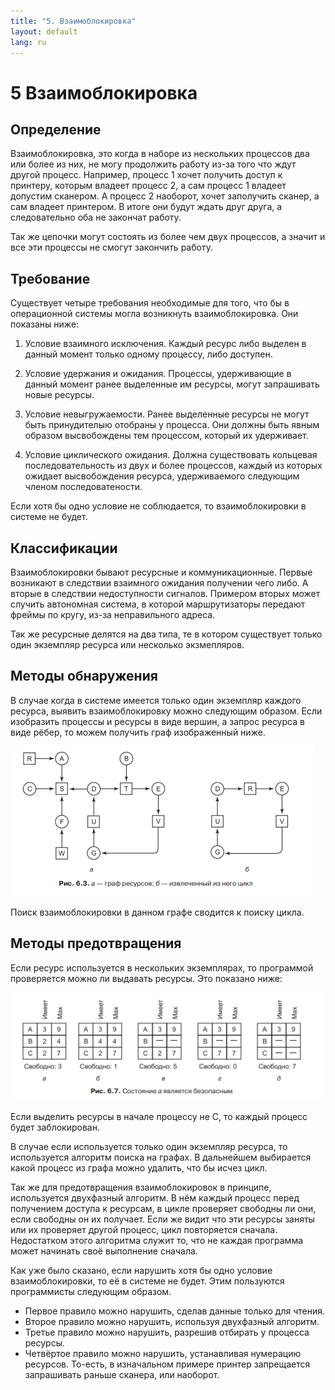 ```yaml
---
title: "5. Взаимоблокировка"
layout: default
lang: ru
---
```


# **5** Взаимоблокировка

## Определение

Взаимоблокировка, это когда в наборе из нескольких процессов два или более из них, не могу продолжить работу из-за того что ждут другой процесс. Например, процесс 1 хочет получить доступ к принтеру, которым владеет процесс 2, а сам процесс 1 владеет допустим сканером. А процесс 2 наоборот, хочет заполучить сканер, а сам владеет принтером. В итоге они будут ждать друг друга, а следовательно оба не закончат работу.

Так же цепочки могут состоять из более чем двух процессов, а значит и все эти процессы не смогут закончить работу.


## Требование

Существует четыре требования необходимые для того, что бы в операционной системы могла возникнуть взаимоблокировка. Они показаны ниже:

1. Условие взаимного исключения. Каждый ресурс либо выделен в данный момент только одному процессу, либо доступен.

2. Условие удержания и ожидания. Процессы, удерживающие в данный момент ранее выделенные им ресурсы, могут запрашивать новые ресурсы.

3. Условие невыгружаемости. Ранее выделенные ресурсы не могут быть принудителыю отобраны у процесса. Они должны быть явным образом высвобождены тем процессом, который их удерживает. 

4. Условие циклического ожидания. Должна существовать кольцевая последовательность из двух и более процессов, каждый из которых ожидает высвобождения ресурса, удерживаемого следующим членом последоватености.

Если хотя бы одно условие не соблюдается, то взаимоблокировки в системе не будет.

## Классификации

Взаимоблокировки бывают ресурсные и коммуникационные. Первые возникают в следствии взаимного ожидания получении чего либо. А вторые в следствии недоступности сигналов. Примером вторых может случить автономная система, в которой маршрутизаторы передают фреймы по кругу, из-за неправильного адреса.    

Так же ресурсные делятся на два типа, те в котором существует только один экземпляр ресурса или несколько экзмепляров.

## Методы обнаружения

В случае когда в системе имеется только один экземпляр каждого ресурса, выявить взаимоблокировку можно следующим образом. Если изобразить процессы и ресурсы в виде вершин, а запрос ресурса в виде рёбер,  то можем получить граф изображенный ниже.

![](../assets/images/22.png)

Поиск взаимоблокировки в данном графе сводится к поиску цикла.

## Методы предотвращения

Если ресурс используется в нескольких экземплярах, то программой проверяется можно ли выдавать ресурсы. Это показано ниже:

![](../assets/images/23.png)

Если выделить ресурсы в начале процессу не С, то каждый процесс будет заблокирован.

В случае если используется только один экземпляр ресурса, то используется алгоритм поиска на графах. В дальнейшем выбирается какой процесс из графа можно удалить, что бы исчез цикл.

Так же для предотвращения взаимоблокировок в принципе, используется двухфазный алгоритм. В нём каждый процесс перед получением доступа к ресурсам, в цикле проверяет свободны ли они, если свободны он их получает. Если же видит что эти ресурсы заняты или их проверяет другой процесс, цикл повторяется сначала. Недостатком этого алгоритма служит то, что не каждая программа может начинать своё выполнение сначала.

Как уже было сказано, если нарушить хотя бы одно условие взаимоблокировки, то её в системе не будет. Этим пользуются программисты следующим образом.

- Первое правило можно нарушить, сделав данные только для чтения.
- Второе правило можно нарушить, используя двухфазный алгоритм.
- Третье правило можно нарушить, разрешив отбирать у процесса ресурсы.
- Четвёртое правило можно нарушить, устанавливая нумерацию ресурсов. То-есть, в изначальном примере принтер запрещается запрашивать раньше сканера, или наоборот.